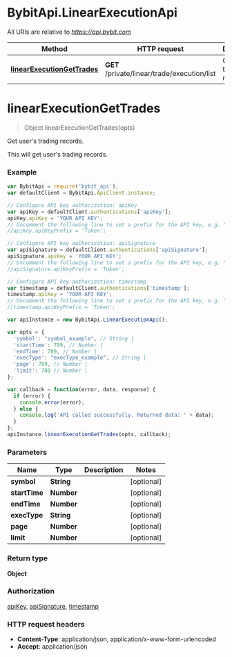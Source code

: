 # BybitApi.LinearExecutionApi

All URIs are relative to *https://api.bybit.com*

Method | HTTP request | Description
------------- | ------------- | -------------
[**linearExecutionGetTrades**](docs/LinearExecutionApi.md#linearExecutionGetTrades) | **GET** /private/linear/trade/execution/list | Get user&#39;s trading records.


<a name="linearExecutionGetTrades"></a>
# **linearExecutionGetTrades**
> Object linearExecutionGetTrades(opts)

Get user&#39;s trading records.

This will get user&#39;s trading records.

### Example
```javascript
var BybitApi = require('bybit_api');
var defaultClient = BybitApi.ApiClient.instance;

// Configure API key authorization: apiKey
var apiKey = defaultClient.authentications['apiKey'];
apiKey.apiKey = 'YOUR API KEY';
// Uncomment the following line to set a prefix for the API key, e.g. "Token" (defaults to null)
//apiKey.apiKeyPrefix = 'Token';

// Configure API key authorization: apiSignature
var apiSignature = defaultClient.authentications['apiSignature'];
apiSignature.apiKey = 'YOUR API KEY';
// Uncomment the following line to set a prefix for the API key, e.g. "Token" (defaults to null)
//apiSignature.apiKeyPrefix = 'Token';

// Configure API key authorization: timestamp
var timestamp = defaultClient.authentications['timestamp'];
timestamp.apiKey = 'YOUR API KEY';
// Uncomment the following line to set a prefix for the API key, e.g. "Token" (defaults to null)
//timestamp.apiKeyPrefix = 'Token';

var apiInstance = new BybitApi.LinearExecutionApi();

var opts = { 
  'symbol': "symbol_example", // String | 
  'startTime': 789, // Number | 
  'endTime': 789, // Number | 
  'execType': "execType_example", // String | 
  'page': 789, // Number | 
  'limit': 789 // Number | 
};

var callback = function(error, data, response) {
  if (error) {
    console.error(error);
  } else {
    console.log('API called successfully. Returned data: ' + data);
  }
};
apiInstance.linearExecutionGetTrades(opts, callback);
```

### Parameters

Name | Type | Description  | Notes
------------- | ------------- | ------------- | -------------
 **symbol** | **String**|  | [optional] 
 **startTime** | **Number**|  | [optional] 
 **endTime** | **Number**|  | [optional] 
 **execType** | **String**|  | [optional] 
 **page** | **Number**|  | [optional] 
 **limit** | **Number**|  | [optional] 

### Return type

**Object**

### Authorization

[apiKey](README.md#apiKey), [apiSignature](README.md#apiSignature), [timestamp](README.md#timestamp)

### HTTP request headers

 - **Content-Type**: application/json, application/x-www-form-urlencoded
 - **Accept**: application/json

